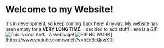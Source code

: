 # Welcome to my Website!
It's in development, so keep coming back here!
Anyway, My website has been empty for a **VERY LONG TIME.**
I decided to add stuff!
Here is a  GIF:
![This is cool ](https://media.giphy.com/media/vFKqnCdLPNOKc/giphy.gif)
And...
A webpage!
![RIP NO WORK](https://img.youtube.com/vi/hEcBeQjosX0/0.jpg)](https://www.youtube.com/watch?v=hEcBeQjosX0)
